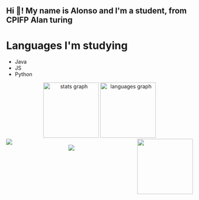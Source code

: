 <h2 align="left">Hi 👋! My name is Alonso and I'm a student, from CPIFP Alan turing</h2>

# Languages I'm studying
<ul>
  <li>Java</li>
  <li>JS</li>
  <li>Python</li>
</ul>

<div align="center">
  <img src="https://github-readme-stats.vercel.app/api?username=palitosdecangrejo&hide_title=false&hide_rank=false&show_icons=true&include_all_commits=true&count_private=true&disable_animations=false&theme=dracula&locale=en&hide_border=false" height="150" alt="stats graph"  />
  <img src="https://github-readme-stats.vercel.app/api/top-langs?username=palitosdecangrejo&locale=en&hide_title=false&layout=compact&card_width=320&langs_count=5&theme=dracula&hide_border=false" height="150" alt="languages graph"  />
</div>

<div align="right">
  <img align="right" height="150" src="https://media.tenor.com/WR0F84xVaNcAAAAj/cockroach-jumping.gif"  />
</div>

<div align="left">
  <img src="https://media.tenor.com/yz1hrVPqABEAAAAj/miku-shooting-no-background.gif"/>
</div>

<div align="center">
  <img src=https://media.tenor.com/K6JFH5Gg6LcAAAAi/cats-and-fire-cat-and-fire-ball.gif />
</div>
